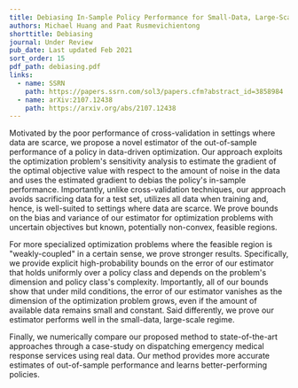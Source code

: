 ```yaml
---
title: Debiasing In-Sample Policy Performance for Small-Data, Large-Scale Optimization
authors: Michael Huang and Paat Rusmevichientong
shorttitle: Debiasing
journal: Under Review
pub_date: Last updated Feb 2021
sort_order: 15
pdf_path: debiasing.pdf
links:
  - name: SSRN
    path: https://papers.ssrn.com/sol3/papers.cfm?abstract_id=3858984
  - name: arXiv:2107.12438
    path: https://arxiv.org/abs/2107.12438
---
```

Motivated by the poor performance of cross-validation in settings where data are scarce, we propose a novel estimator of the out-of-sample performance of a policy in data-driven optimization. Our approach exploits the optimization problem's sensitivity analysis to estimate the gradient of the optimal objective value with respect to the amount of noise in the data and uses the estimated gradient to debias the policy's in-sample performance. Importantly, unlike cross-validation techniques, our approach avoids sacrificing data for a test set, utilizes all data when training and, hence, is well-suited to settings where data are scarce. We prove bounds on the bias and variance of our estimator for optimization problems with uncertain objectives but known, potentially non-convex, feasible regions. 

For more specialized optimization problems where the feasible region is "weakly-coupled" in a certain sense, we prove stronger results. Specifically, we provide explicit high-probability bounds on the error of our estimator that holds uniformly over a policy class and depends on the problem's dimension and policy class's complexity. Importantly, all of our bounds show that under mild conditions, the error of our estimator vanishes as the dimension of the optimization problem grows, even if the amount of available data remains small and constant. Said differently, we prove our estimator performs well in the small-data, large-scale regime. 

Finally, we numerically compare our proposed method to state-of-the-art approaches through a case-study on dispatching emergency medical response services using real data. Our method provides more accurate estimates of out-of-sample performance and learns better-performing policies.